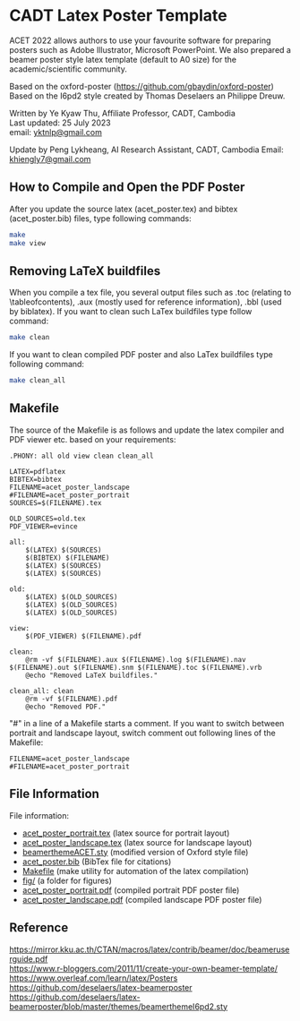# CADT Latex Poster Template

ACET 2022 allows authors to use your favourite software for preparing posters such as Adobe Illustrator, Microsoft PowerPoint. We also prepared a beamer poster style latex template (default to A0 size) for the academic/scientific community.  

Based on the oxford-poster (https://github.com/gbaydin/oxford-poster)  
Based on the I6pd2 style created by Thomas Deselaers an Philippe Dreuw.  

Written by Ye Kyaw Thu, Affiliate Professor, CADT, Cambodia  
Last updated: 25 July 2023  
email: yktnlp@gmail.com

Update by Peng Lykheang, AI Research Assistant, CADT, Cambodia
Email: khiengly7@gmail.com

## How to Compile and Open the PDF Poster

After you update the source latex (acet_poster.tex) and bibtex (acet_poster.bib) files, type following commands:  

```bash
make
make view
```

## Removing LaTeX buildfiles

When you compile a tex file, you several output files such as .toc (relating to \tableofcontents), .aux (mostly used for reference information), .bbl (used by biblatex). If you want to clean such LaTex buildfiles type follow command:  

```bash
make clean
```

If you want to clean compiled PDF poster and also LaTex buildfiles type following command:  

```bash
make clean_all
```

## Makefile

The source of the Makefile is as follows and update the latex compiler and PDF viewer etc. based on your requirements:  

```
.PHONY: all old view clean clean_all

LATEX=pdflatex
BIBTEX=bibtex
FILENAME=acet_poster_landscape
#FILENAME=acet_poster_portrait
SOURCES=$(FILENAME).tex

OLD_SOURCES=old.tex
PDF_VIEWER=evince

all:
	$(LATEX) $(SOURCES)
	$(BIBTEX) $(FILENAME)
	$(LATEX) $(SOURCES)
	$(LATEX) $(SOURCES)

old:
	$(LATEX) $(OLD_SOURCES)
	$(LATEX) $(OLD_SOURCES)
	$(LATEX) $(OLD_SOURCES)

view:
	$(PDF_VIEWER) $(FILENAME).pdf

clean:
	@rm -vf $(FILENAME).aux $(FILENAME).log $(FILENAME).nav $(FILENAME).out $(FILENAME).snm $(FILENAME).toc $(FILENAME).vrb
	@echo "Removed LaTeX buildfiles."

clean_all: clean
	@rm -vf $(FILENAME).pdf
	@echo "Removed PDF."

```

"#" in a line of a Makefile starts a comment. If you want to switch between portrait and landscape layout, switch comment out following lines of the Makefile:  

```
FILENAME=acet_poster_landscape
#FILENAME=acet_poster_portrait
```

## File Information

File information:  

- [acet_poster_portrait.tex](https://github.com/NiptictLab/ACET_2022_templates-/blob/main/poster/acet_poster_portrait.tex) (latex source for portrait layout)
- [acet_poster_landscape.tex](https://github.com/NiptictLab/ACET_2022_templates-/blob/main/poster/acet_poster_landscape.tex) (latex source for landscape layout)
- [beamerthemeACET.sty](https://github.com/NiptictLab/ACET_2022_templates-/blob/main/poster/beamerthemeACET.sty) (modified version of Oxford style file)
- [acet_poster.bib](https://github.com/NiptictLab/ACET_2022_templates-/blob/main/poster/acet_poster.bib) (BibTex file for citations)
- [Makefile](https://github.com/NiptictLab/ACET_2022_templates-/blob/main/poster/Makefile) (make utility for automation of the latex compilation)
- [fig/](https://github.com/NiptictLab/ACET_2022_templates-/tree/main/poster/fig) (a folder for figures)
- [acet_poster_portrait.pdf](https://github.com/NiptictLab/ACET_2022_templates-/blob/main/poster/acet_poster_portrait.pdf) (compiled portrait PDF poster file)  
- [acet_poster_landscape.pdf](https://github.com/NiptictLab/ACET_2022_templates-/blob/main/poster/acet_poster_landscape.pdf) (compiled landscape PDF poster file)  

## Reference

https://mirror.kku.ac.th/CTAN/macros/latex/contrib/beamer/doc/beameruserguide.pdf  
https://www.r-bloggers.com/2011/11/create-your-own-beamer-template/  
https://www.overleaf.com/learn/latex/Posters  
https://github.com/deselaers/latex-beamerposter  
https://github.com/deselaers/latex-beamerposter/blob/master/themes/beamerthemeI6pd2.sty  

